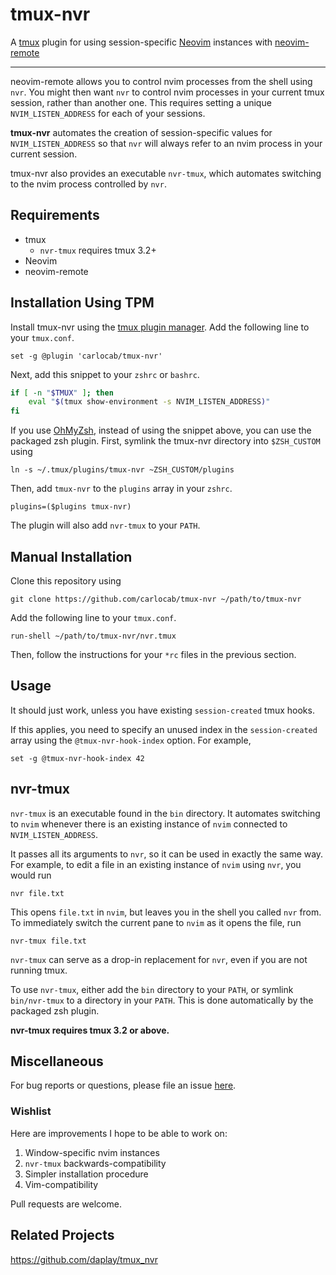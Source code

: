 # tmux-nvr
A [tmux](https://tmux.github.io) plugin for using session-specific
[Neovim](https://neovim.io) instances with
[neovim-remote](https://github.com/mhinz/neovim-remote)

---

neovim-remote allows you to control nvim processes from the shell using `nvr`.
You might then want `nvr` to control nvim processes in your current tmux session,
rather than another one. This requires setting a unique `NVIM_LISTEN_ADDRESS` for
each of your sessions.

**tmux-nvr** automates the creation of session-specific values for
`NVIM_LISTEN_ADDRESS` so that `nvr` will always refer to an nvim process in your
current session.

tmux-nvr also provides an executable `nvr-tmux`, which automates switching to
the nvim process controlled by `nvr`.

## Requirements

- tmux
    * `nvr-tmux` requires tmux 3.2+
- Neovim
- neovim-remote

## Installation Using TPM

Install tmux-nvr using the [tmux plugin manager](https://github.com/tmux-plugins/tpm).
Add the following line to your `tmux.conf`.

    set -g @plugin 'carlocab/tmux-nvr'

Next, add this snippet to your `zshrc` or `bashrc`.

```bash
if [ -n "$TMUX" ]; then
    eval "$(tmux show-environment -s NVIM_LISTEN_ADDRESS)"
fi
```

If you use [OhMyZsh](https://ohmyz.sh), instead of using the snippet above, you
can use the packaged zsh plugin. First, symlink the tmux-nvr directory into
`$ZSH_CUSTOM` using

    ln -s ~/.tmux/plugins/tmux-nvr ~ZSH_CUSTOM/plugins

Then, add `tmux-nvr` to the `plugins` array in your `zshrc`.

    plugins=($plugins tmux-nvr)

The plugin will also add `nvr-tmux` to your `PATH`.

## Manual Installation

Clone this repository using

    git clone https://github.com/carlocab/tmux-nvr ~/path/to/tmux-nvr

Add the following line to your `tmux.conf`.

    run-shell ~/path/to/tmux-nvr/nvr.tmux

Then, follow the instructions for your `*rc` files in the previous
section.

## Usage

It should just work, unless you have existing `session-created` tmux hooks.

If this applies, you need to specify an unused index in the `session-created`
array using the `@tmux-nvr-hook-index` option. For example,

    set -g @tmux-nvr-hook-index 42

## nvr-tmux

`nvr-tmux` is an executable found in the `bin` directory. It automates
switching to `nvim` whenever there is an existing instance of `nvim` connected
to `NVIM_LISTEN_ADDRESS`.

It passes all its arguments to `nvr`, so it can be used in exactly the same way.
For example, to edit a file in an existing instance of `nvim` using `nvr`, you
would run

    nvr file.txt

This opens `file.txt` in `nvim`, but leaves you in the shell you called `nvr`
from. To immediately switch the current pane to `nvim` as it opens the file, run

    nvr-tmux file.txt

`nvr-tmux` can serve as a drop-in replacement for `nvr`, even if you are not
running tmux.

To use `nvr-tmux`, either add the `bin` directory to your `PATH`, or symlink
`bin/nvr-tmux` to a directory in your `PATH`. This is done automatically by the
packaged zsh plugin.

**nvr-tmux requires tmux 3.2 or above.**

## Miscellaneous

For bug reports or questions, please file an issue [here](https://github.com/carlocab/tmux-nvr/issues).

### Wishlist
Here are improvements I hope to be able to work on:
1. Window-specific nvim instances
2. `nvr-tmux` backwards-compatibility
3. Simpler installation procedure
4. Vim-compatibility

Pull requests are welcome.

## Related Projects

https://github.com/daplay/tmux_nvr
